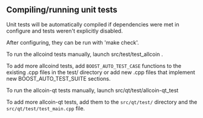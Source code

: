 Compiling/running unit tests
------------------------------------

Unit tests will be automatically compiled if dependencies were met in configure
and tests weren't explicitly disabled.

After configuring, they can be run with 'make check'.

To run the allcoind tests manually, launch src/test/test_allcoin .

To add more allcoind tests, add `BOOST_AUTO_TEST_CASE` functions to the existing
.cpp files in the test/ directory or add new .cpp files that
implement new BOOST_AUTO_TEST_SUITE sections.

To run the allcoin-qt tests manually, launch src/qt/test/allcoin-qt_test

To add more allcoin-qt tests, add them to the `src/qt/test/` directory and
the `src/qt/test/test_main.cpp` file.
